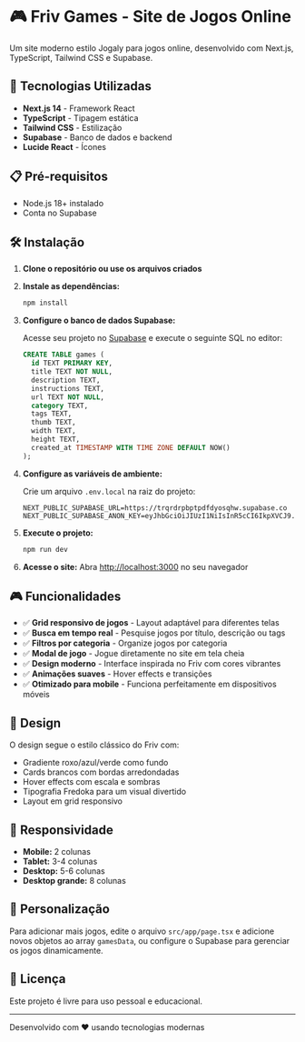 # 🎮 Friv Games - Site de Jogos Online

Um site moderno estilo Jogaly para jogos online, desenvolvido com Next.js, TypeScript, Tailwind CSS e Supabase.

## 🚀 Tecnologias Utilizadas

- **Next.js 14** - Framework React
- **TypeScript** - Tipagem estática
- **Tailwind CSS** - Estilização
- **Supabase** - Banco de dados e backend
- **Lucide React** - Ícones

## 📋 Pré-requisitos

- Node.js 18+ instalado
- Conta no Supabase

## 🛠️ Instalação

1. **Clone o repositório ou use os arquivos criados**

2. **Instale as dependências:**
   ```bash
   npm install
   ```

3. **Configure o banco de dados Supabase:**
   
   Acesse seu projeto no [Supabase](https://supabase.com) e execute o seguinte SQL no editor:
   
   ```sql
   CREATE TABLE games (
     id TEXT PRIMARY KEY,
     title TEXT NOT NULL,
     description TEXT,
     instructions TEXT,
     url TEXT NOT NULL,
     category TEXT,
     tags TEXT,
     thumb TEXT,
     width TEXT,
     height TEXT,
     created_at TIMESTAMP WITH TIME ZONE DEFAULT NOW()
   );
   ```

4. **Configure as variáveis de ambiente:**
   
   Crie um arquivo `.env.local` na raiz do projeto:
   ```env
   NEXT_PUBLIC_SUPABASE_URL=https://trqrdrpbptpdfdyosqhw.supabase.co
   NEXT_PUBLIC_SUPABASE_ANON_KEY=eyJhbGciOiJIUzI1NiIsInR5cCI6IkpXVCJ9.eyJpc3MiOiJzdXBhYmFzZSIsInJlZiI6InRycXJkcnBicHRwZGZkeW9zcWh3Iiwicm9sZSI6ImFub24iLCJpYXQiOjE3NTAzMDcwODksImV4cCI6MjA2NTg4MzA4OX0.aVrm5hC1tv_Of73gA6f3lzUUfefP_VRJaISSJ9zfccc
   ```

5. **Execute o projeto:**
   ```bash
   npm run dev
   ```

6. **Acesse o site:**
   Abra [http://localhost:3000](http://localhost:3000) no seu navegador

## 🎮 Funcionalidades

- ✅ **Grid responsivo de jogos** - Layout adaptável para diferentes telas
- ✅ **Busca em tempo real** - Pesquise jogos por título, descrição ou tags
- ✅ **Filtros por categoria** - Organize jogos por categoria
- ✅ **Modal de jogo** - Jogue diretamente no site em tela cheia
- ✅ **Design moderno** - Interface inspirada no Friv com cores vibrantes
- ✅ **Animações suaves** - Hover effects e transições
- ✅ **Otimizado para mobile** - Funciona perfeitamente em dispositivos móveis

## 🎨 Design

O design segue o estilo clássico do Friv com:
- Gradiente roxo/azul/verde como fundo
- Cards brancos com bordas arredondadas
- Hover effects com escala e sombras
- Tipografia Fredoka para um visual divertido
- Layout em grid responsivo

## 📱 Responsividade

- **Mobile:** 2 colunas
- **Tablet:** 3-4 colunas  
- **Desktop:** 5-6 colunas
- **Desktop grande:** 8 colunas

## 🔧 Personalização

Para adicionar mais jogos, edite o arquivo `src/app/page.tsx` e adicione novos objetos ao array `gamesData`, ou configure o Supabase para gerenciar os jogos dinamicamente.

## 📄 Licença

Este projeto é livre para uso pessoal e educacional.

---

Desenvolvido com ❤️ usando tecnologias modernas 